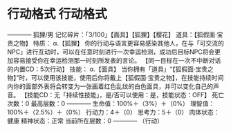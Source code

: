 # 行动格式 行动格式
————
狐狸/男
记忆碎片：「3/100」【面具】【狐狸】【樱花】
道具：【狐假面·宝贵之物】
特质：
α.【狐狸】
你的行动与语言更容易感染其他人，在与「可交流的NPC」进行互动时，可以在任意时刻进行一次幸运检测，成功后目标NPC将会更加容易接受你在幸运检测那一时刻所发表的言论。
【同一目标在一次不中断对话的内置CD：5次行动】
技能：
α.【面具】
当你拥有「道具」“【狐假面·宝贵之物】”时，可以使用该技能，使用后你将戴上【狐假面·宝贵之物】，在技能持续时间内你的面部外表将会转变为一张画着红色乱纹的白色面具，并可以变化自己的声音。
【技能CD：无「持续性技能」，是/否可以使用：是，技能状态：OFF】
死亡次数：0
最高层数：0
————
生命值：100%＋（3%）＋（0%）
理智值：100%＋（2.5%）＋（0%）
行动力：4＋（0）
思考力：5＋（0）
肉体状态：健康
精神状态：正常
当前所在层数：0
————
（行动）